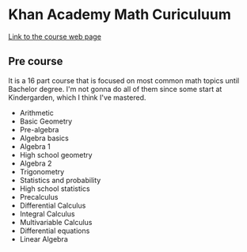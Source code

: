 # Khan Academy Math Curiculuum
[Link to the course web page](https://www.khanacademy.org/math)

## Pre course
It is a 16 part course that is focused on most common math topics until Bachelor degree. I'm not gonna do all of them since some start at Kindergarden, which I think I've mastered.
- Arithmetic
- Basic Geometry
- Pre-algebra
- Algebra basics
- Algebra 1
- High school geometry
- Algebra 2
- Trigonometry
- Statistics and probability
- High school statistics
- Precalculus
- Differential Calculus
- Integral Calculus
- Multivariable Calculus
- Differential equations
- Linear Algebra

